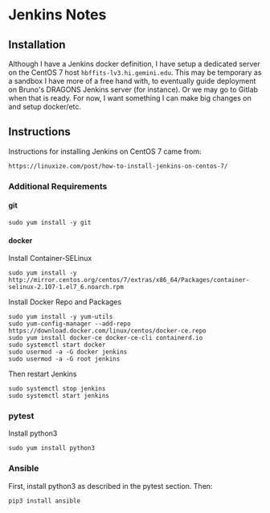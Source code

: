 # Jenkins Notes

## Installation

Although I have a Jenkins docker definition, I have setup a dedicated server on
the CentOS 7 host `hbffits-lv3.hi.gemini.edu`.  This may be temporary as a 
sandbox I have more of a free hand with, to eventually guide deployment on 
Bruno's DRAGONS Jenkins server (for instance).  Or we may go to Gitlab when
that is ready.  For now, I want something I can make big changes on and setup
docker/etc.

## Instructions

Instructions for installing Jenkins on CentOS 7 came from:

```
https://linuxize.com/post/how-to-install-jenkins-on-centos-7/
```

### Additional Requirements

#### git

```
sudo yum install -y git
```

#### docker

Install Container-SELinux
```
sudo yum install -y http://mirror.centos.org/centos/7/extras/x86_64/Packages/container-selinux-2.107-1.el7_6.noarch.rpm
```

Install Docker Repo and Packages
```
sudo yum install -y yum-utils
sudo yum-config-manager --add-repo https://download.docker.com/linux/centos/docker-ce.repo
sudo yum install docker-ce docker-ce-cli containerd.io
sudo systemctl start docker
sudo usermod -a -G docker jenkins
sudo usermod -a -G root jenkins
```

Then restart Jenkins
```
sudo systemctl stop jenkins
sudo systemctl start jenkins
```

### pytest

Install python3
```
sudo yum install python3
```

### Ansible

First, install python3 as described in the pytest section.  Then:
```
pip3 install ansible
```
